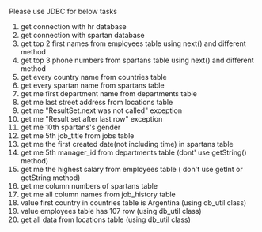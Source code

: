 Please use JDBC for below tasks
1. get connection with hr database
2. get connection with spartan database
3. get top 2 first names from employees table using next() and different method
4. get top 3 phone numbers from spartans table using next() and different method
5. get every country name from countries table
6. get every spartan name from spartans table
7. get me first department name from departments table
8. get me last street address from locations table
9. get me "ResultSet.next was not called" exception
10. get me "Result set after last row" exception
11. get me 10th spartans's gender
12. get me 5th job_title from jobs table
13. get me the first created date(not including time) in spartans table
14. get me 5th manager_id from departments table (dont' use getString() method)
15. get me the highest salary from employees table ( don't use getInt or getString method)
16. get me column numbers of spartans table
17. get me all column names from job_history table
18. value first country in countries table is Argentina (using db_util class)
19. value employees table has 107 row (using db_util class)
20. get all data from locations table (using db_util class)